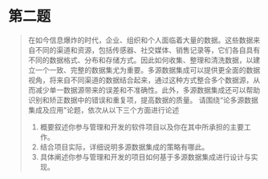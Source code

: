 # 第二题

> 在如今信息爆炸的时代，企业、组织和个人面临着大量的数据。这些数据来自不同的渠道和资源，包括传感器、社交媒体、销售记录等，它们各自具有不同的数据格式、分布和存储方式。因此如何收集、整理和清洗数据，以建立一个一致、完整的数据集尤为重要。多源数据集成可以提供更全面的数据视角，将来自不同渠道的数据结合起来，通过这种方式整合多个数据源，从而减少单一数据源带来的误差和不准确性。此外，多源数据集成还可以帮助识别和矫正数据中的错误和重复项，提高数据的质量。 请围绕“论多源数据集成及应用"论题，依次从以下三个方面进行论述
>
> 1. 概要叙述你参与管理和开发的软件项目以及你在其中所承担的主要工作。
> 2. 结合项目实际，详细说明多源数据集成的策略有哪此。
> 3. 具体阐述你参与管理和开发的项目如何基于多源数据集成进行设计与实现。